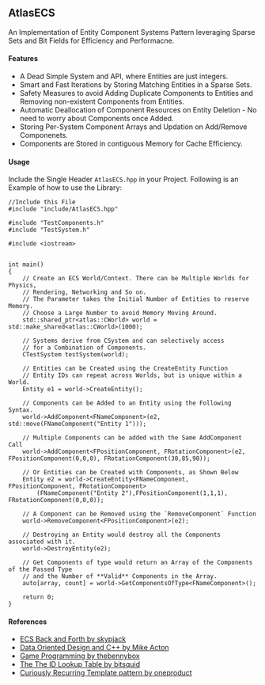 ## AtlasECS
An Implementation of Entity Component Systems Pattern leveraging Sparse Sets and Bit Fields for Efficiency and Performacne.


#### Features
* A Dead Simple System and API, where Entities are just integers.
* Smart and Fast Iterations by Storing Matching Entities in a Sparse Sets.
* Safety Measures to avoid Adding Duplicate Components to Entities and Removing non-existent Components from Entities.
* Automatic Deallocation of Component Resources on Entity Deletion - No need to worry about Components once Added.
* Storing Per-System Component Arrays and Updation on Add/Remove Componenets.
* Components are Stored in contiguous Memory for Cache Efficiency.


#### Usage
Include the Single Header `AtlasECS.hpp` in your Project. Following is an Example of how to use the Library:

```
//Include this File
#include "include/AtlasECS.hpp"

#include "TestComponents.h"
#include "TestSystem.h"

#include <iostream>


int main()
{
	// Create an ECS World/Context. There can be Multiple Worlds for Physics, 
	// Rendering, Networking and So on.
	// The Parameter takes the Initial Number of Entities to reserve Memory.
	// Choose a Large Number to avoid Memory Moving Around.
	std::shared_ptr<atlas::CWorld> world = std::make_shared<atlas::CWorld>(1000);
	
	// Systems derive from CSystem and can selectively access 
	// for a Combination of Components.
	CTestSystem testSystem(world);	

	// Entities can be Created using the CreateEntity Function
	// Entity IDs can repeat across Worlds, but is unique within a World.
	Entity e1 = world->CreateEntity();

	// Components can be Added to an Entity using the Following Syntax.
	world->AddComponent<FNameComponent>(e2, std::move(FNameComponent("Entity 1")));

	// Multiple Components can be added with the Same AddComponent Call
	world->AddComponent<FPositionComponent, FRotationComponent>(e2, FPositionComponent(0,0,0), FRotationComponent(30,85,90));

	// Or Entities can be Created with Components, as Shown Below
	Entity e2 = world->CreateEntity<FNameComponent, FPositionComponent, FRotationComponent>
		(FNameComponent("Entity 2"),FPositionComponent(1,1,1), FRotationComponent(0,0,0));

	// A Component can be Removed using the `RemoveComponent` Function
	world->RemoveComponent<FPositionComponent>(e2);

	// Destroying an Entity would destroy all the Components associated with it.
	world->DestroyEntity(e2);

	// Get Components of type would return an Array of the Components of the Passed Type
	// and the Number of **Valid** Components in the Array.
	auto[array, count] = world->GetComponentsOfType<FNameComponent>();

	return 0;
}
```

#### References
* [ECS Back and Forth by skypjack](https://skypjack.github.io)
* [Data Oriented Design and C++ by Mike Acton](https://www.youtube.com/watch?v=rX0ItVEVjHc)
* [Game Programming by thebennybox](https://www.youtube.com/watch?v=Y6he35HfDmA&list=PLEETnX-uPtBUrfzE3Dxy3PWyApnW6YEMm&index=6&t=0s)
* [The The ID Lookup Table by bitsquid](http://bitsquid.blogspot.com/2011/09/managing-decoupling-part-4-id-lookup.html)
* [Curiously Recurring Template pattern by oneproduct](https://www.youtube.com/watch?v=7-nHdQjSRe0)
